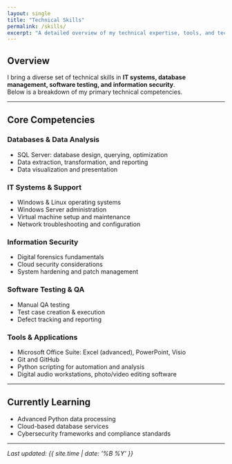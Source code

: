 ```yaml
---
layout: single
title: "Technical Skills"
permalink: /skills/
excerpt: "A detailed overview of my technical expertise, tools, and technologies I use to deliver results."
---
```


## Overview
I bring a diverse set of technical skills in **IT systems, database management, software testing, and information security**.  
Below is a breakdown of my primary technical competencies.

---

## Core Competencies

### **Databases & Data Analysis**
- SQL Server: database design, querying, optimization
- Data extraction, transformation, and reporting
- Data visualization and presentation

### **IT Systems & Support**
- Windows & Linux operating systems
- Windows Server administration
- Virtual machine setup and maintenance
- Network troubleshooting and configuration

### **Information Security**
- Digital forensics fundamentals
- Cloud security considerations
- System hardening and patch management

### **Software Testing & QA**
- Manual QA testing
- Test case creation & execution
- Defect tracking and reporting

### **Tools & Applications**
- Microsoft Office Suite: Excel (advanced), PowerPoint, Visio
- Git and GitHub
- Python scripting for automation and analysis
- Digital audio workstations, photo/video editing software

---

## Currently Learning
- Advanced Python data processing
- Cloud-based database services
- Cybersecurity frameworks and compliance standards

---

*Last updated: {{ site.time | date: '%B %Y' }}*

  
  
